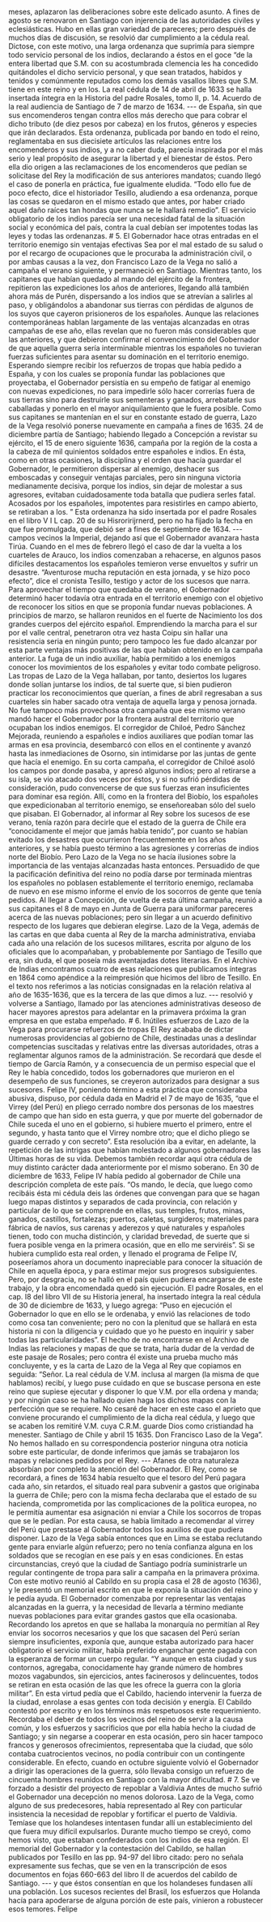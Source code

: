 meses, aplazaron las deliberaciones sobre este delicado asunto. A fines de agosto se renovaron en Santiago con injerencia de las autoridades civiles y eclesiásticas. Hubo en ellas gran variedad de pareceres; pero después de muchos días de discusión, se resolvió dar cumplimiento a la cédula real. Dictose, con este motivo, una larga ordenanza que suprimía para siempre todo servicio personal de los indios, declarando a éstos en el goce “de la entera libertad que S.M. con su acostumbrada clemencia les ha concedido quitándoles el dicho servicio personal, y que sean tratados, habidos y tenidos y comúnmente reputados como los demás vasallos libres que S.M. tiene en este reino y en los. La real cédula de 14 de abril de 1633 se halla insertada íntegra en la Historia del padre Rosales, tomo II, p. 14. Acuerdo de la real audiencia de Santiago de 7 de marzo de 1634. --- de España, sin que sus encomenderos tengan contra ellos más derecho que para cobrar el dicho tributo (de diez pesos por cabeza) en los frutos, géneros y especies que irán declarados. Esta ordenanza, publicada por bando en todo el reino, reglamentaba en sus diecisiete artículos las relaciones entre los encomenderos y sus indios, y a no caber duda, parecía inspirada por el más serio y leal propósito de asegurar la libertad y el bienestar de éstos. Pero ella dio origen a las reclamaciones de los encomenderos que pedían se solicitase del Rey la modificación de sus anteriores mandatos; cuando llegó el caso de ponerla en práctica, fue igualmente eludida. “Todo ello fue de poco efecto, dice el historiador Tesillo, aludiendo a esa ordenanza, porque las cosas se quedaron en el mismo estado que antes, por haber criado aquel daño raíces tan hondas que nunca se le hallará remedio”. El servicio obligatorio de los indios parecía ser una necesidad fatal de la situación social y económica del país, contra la cual debían ser impotentes todas las leyes y todas las ordenanzas. # 5. El Gobernador hace otras entradas en el territorio enemigo sin ventajas efectivas Sea por el mal estado de su salud o por el recargo de ocupaciones que le procuraba la administración civil, o por ambas causas a la vez, don Francisco Lazo de la Vega no salió a campaña el verano siguiente, y permaneció en Santiago. Mientras tanto, los capitanes que habían quedado al mando del ejército de la frontera, repitieron las expediciones los años de anteriores, llegando allá también ahora más de Purén, dispersando a los indios que se atrevían a salirles al paso, y obligándolos a abandonar sus tierras con pérdidas de algunos de los suyos que cayeron prisioneros de los españoles. Aunque las relaciones contemporáneas hablan largamente de las ventajas alcanzadas en otras campañas de ese año, ellas revelan que no fueron más considerables que las anteriores, y que debieron confirmar el convencimiento del Gobernador de que aquella guerra sería interminable mientras los españoles no tuvieran fuerzas suficientes para asentar su dominación en el territorio enemigo. Esperando siempre recibir los refuerzos de tropas que había pedido a España, y con los cuales se proponía fundar las poblaciones que proyectaba, el Gobernador persistía en su empeño de fatigar al enemigo con nuevas expediciones, no para impedirle sólo hacer correrías fuera de sus tierras sino para destruirle sus sementeras y ganados, arrebatarle sus caballadas y ponerlo en el mayor aniquilamiento que le fuera posible. Como sus capitanes se mantenían en el sur en constante estado de guerra, Lazo de la Vega resolvió ponerse nuevamente en campaña a fines de 1635. 24 de diciembre partía de Santiago; habiendo llegado a Concepción a revistar su ejército, el 15 de enero siguiente 1636, campaña por la región de la costa a la cabeza de mil quinientos soldados entre españoles e indios. En ésta, como en otras ocasiones, la disciplina y el orden que hacía guardar el Gobernador, le permitieron dispersar al enemigo, deshacer sus emboscadas y conseguir ventajas parciales, pero sin ninguna victoria medianamente decisiva, porque los indios, sin dejar de molestar a sus agresores, evitaban cuidadosamente toda batalla que pudiera serles fatal. Acosados por los españoles, impotentes para resistirles en campo abierto, se retiraban a los. ” Esta ordenanza ha sido insertada por el padre Rosales en el libro V I L cap. 20 de su Hisroririjrnerd, pero no ha fijado la fecha en que fue promulgada, que debió ser a fines de septiembre de 1634. --- campos vecinos la Imperial, dejando así que el Gobernador avanzara hasta Tirúa. Cuando en el mes de febrero llegó el caso de dar la vuelta a los cuarteles de Arauco, los indios comenzaban a rehacerse, en algunos pasos difíciles destacamentos los españoles temieron verse envueltos y sufrir un desastre. “Aventurose mucha reputación en esta jornada, y se hizo poco efecto”, dice el cronista Tesillo, testigo y actor de los sucesos que narra. Para aprovechar el tiempo que quedaba de verano, el Gobernador determinó hacer todavía otra entrada en el territorio enemigo con el objetivo de reconocer los sitios en que se proponía fundar nuevas poblaciones. A principios de marzo, se hallaron reunidos en el fuerte de Nacimiento los dos grandes cuerpos del ejército español. Emprendiendo la marcha para el sur por el valle central, penetraron otra vez hasta Coipu sin hallar una resistencia seria en ningún punto; pero tampoco les fue dado alcanzar por esta parte ventajas más positivas de las que habían obtenido en la campaña anterior. La fuga de un indio auxiliar, había permitido a los enemigos conocer los movimientos de los españoles y evitar todo combate peligroso. Las tropas de Lazo de la Vega hallaban, por tanto, desiertos los lugares donde solían juntarse los indios, de tal suerte que, si bien pudieron practicar los reconocimientos que querían, a fines de abril regresaban a sus cuarteles sin haber sacado otra ventaja de aquella larga y penosa jornada. No fue tampoco más provechosa otra campaña que ese mismo verano mandó hacer el Gobernador por la frontera austral del territorio que ocupaban los indios enemigos. El corregidor de Chiloé, Pedro Sánchez Mejorada, reuniendo a españoles e indios auxiliares que podían tomar las armas en esa provincia, desembarcó con ellos en el continente y avanzó hasta las inmediaciones de Osorno, sin intimidarse por las juntas de gente que hacía el enemigo. En su corta campaña, el corregidor de Chiloé asoló los campos por donde pasaba, y apresó algunos indios; pero al retirarse a su isla, se vio atacado dos veces por éstos, y si no sufrió pérdidas de consideración, pudo convencerse de que sus fuerzas eran insuficientes para dominar esa región. Allí, como en la frontera del Biobío, los españoles que expedicionaban al territorio enemigo, se enseñoreaban sólo del suelo que pisaban. El Gobernador, al informar al Rey sobre los sucesos de ese verano, tenía razón para decirle que el estado de la guerra de Chile era “conocidamente el mejor que jamás había tenido”, por cuanto se habían evitado los desastres que ocurrieron frecuentemente en los años anteriores, y se había puesto término a las agresiones y correrías de indios norte del Biobío. Pero Lazo de la Vega no se hacía ilusiones sobre la importancia de las ventajas alcanzadas hasta entonces. Persuadido de que la pacificación definitiva del reino no podía darse por terminada mientras los españoles no poblasen establemente el territorio enemigo, reclamaba de nuevo en ese mismo informe el envío de los socorros de gente que tenía pedidos. Al llegar a Concepción, de vuelta de esta última campaña, reunió a sus capitanes el 8 de mayo en Junta de Guerra para uniformar pareceres acerca de las nuevas poblaciones; pero sin llegar a un acuerdo definitivo respecto de los lugares que debieran elegirse. Lazo de la Vega, además de las cartas en que daba cuenta al Rey de la marcha administrativa, enviaba cada año una relación de los sucesos militares, escrita por alguno de los oficiales que lo acompañaban, y probablemente por Santiago de Tesillo que era, sin duda, el que poseía más aventajadas dotes literarias. En el Archivo de Indias encontramos cuatro de esas relaciones que publicamos íntegras en 1864 como apéndice a la reimpresión que hicimos del libro de Tesillo. En el texto nos referimos a las noticias consignadas en la relación relativa al año de 1635-1636, que es la tercera de las que dimos a luz. --- resolvió y volverse a Santiago, llamado por las atenciones administrativas deseoso de hacer mayores aprestos para adelantar en la primavera próxima la gran empresa en que estaba empeñado. # 6. Inútiles esfuerzos de Lazo de la Vega para procurarse refuerzos de tropas El Rey acababa de dictar numerosas providencias al gobierno de Chile, destinadas unas a deslindar competencias suscitadas y relativas entre las diversas autoridades, otras a reglamentar algunos ramos de la administración. Se recordará que desde el tiempo de García Ramón, y a consecuencia de un permiso especial que el Rey le había concedido, todos los gobernadores que murieron en el desempeño de sus funciones, se creyeron autorizados para designar a sus sucesores. Felipe IV, poniendo término a esta práctica que consideraba abusiva, dispuso, por cédula dada en Madrid el 7 de mayo de 1635, “que el Virrey (del Perú) en pliego cerrado nombre dos personas de los maestres de campo que han sido en esta guerra, y que por muerte del gobernador de Chile suceda el uno en el gobierno, si hubiere muerto el primero, entre el segundo, y hasta tanto que el Virrey nombre otro; que el dicho pliego se guarde cerrado y con secreto”. Esta resolución iba a evitar, en adelante, la repetición de las intrigas que habían molestado a algunos gobernadores las Últimas horas de su vida. Debemos también recordar aquí otra cédula de muy distinto carácter dada anteriormente por el mismo soberano. En 30 de diciembre de 1633, Felipe IV había pedido al gobernador de Chile una descripción completa de este país. “Os mando, le decía, que luego como recibáis ésta mi cédula deis las órdenes que convengan para que se hagan luego mapas distintos y separados de cada provincia, con relación y particular de lo que se comprende en ellas, sus temples, frutos, minas, ganados, castillos, fortalezas; puertos, caletas, surgideros; materiales para fábrica de navíos, sus carenas y aderezos y qué naturales y españoles tienen, todo con mucha distinción, y claridad brevedad, de suerte que si fuera posible venga en la primera ocasión, que en ello me serviréis”. Si se hubiera cumplido esta real orden, y llenado el programa de Felipe IV, poseeríamos ahora un documento inapreciable para conocer la situación de Chile en aquella época, y para estimar mejor sus progresos subsiguientes. Pero, por desgracia, no se halló en el país quien pudiera encargarse de este trabajo, y la obra encomendada quedó sin ejecución. El padre Rosales, en el cap. I8 del libro VII de su Historia jeneral, ha insertado íntegra la real cédula de 30 de diciembre de 1633, y luego agrega: “Puso en ejecución el Gobernador lo que en ello se le ordenaba, y envió las relaciones de todo como cosa tan conveniente; pero no con la plenitud que se hallará en esta historia ni con la diligencia y cuidado que yo he puesto en inquirir y saber todas las particularidades”. El hecho de no encontrarse en el Archivo de Indias las relaciones y mapas de que se trata, haría dudar de la verdad de este pasaje de Rosales; pero contra él existe una prueba mucho más concluyente, y es la carta de Lazo de la Vega al Rey que copiamos en seguida: “Señor. La real cédula de V.M. inclusa al margen (la misma de que hablamos) recibí, y luego puse cuidado en que se buscase persona en este reino que supiese ejecutar y disponer lo que V.M. por ella ordena y manda; y por ningún caso se ha hallado quien haga los dichos mapas con la perfección que se requiere. No cesaré de hacer en este caso el aprieto que conviene procurando el cumplimiento de la dicha real cédula, y luego que se acaben los remitiré V.M. cuya C.R.M. guarde Dios como cristiandad ha menester. Santiago de Chile y abril 15 1635. Don Francisco Laso de la Vega”. No hemos hallado en su correspondencia posterior ninguna otra noticia sobre este particular, de donde inferimos que jamás se trabajaron los mapas y relaciones pedidos por el Rey. --- Afanes de otra naturaleza absorbían por completo la atención del Gobernador. El Rey, como se recordará, a fines de 1634 había resuelto que el tesoro del Perú pagara cada año, sin retardos, el situado real para subvenir a gastos que originaba la guerra de Chile; pero con la misma fecha declaraba que el estado de su hacienda, comprometida por las complicaciones de la política europea, no le permitía aumentar esa asignación ni enviar a Chile los socorros de tropas que se le pedían. Por esta causa, se había limitado a recomendar al virrey del Perú que prestase al Gobernador todos los auxilios de que pudiera disponer. Lazo de la Vega sabía entonces que en Lima se estaba reclutando gente para enviarle algún refuerzo; pero no tenía confianza alguna en los soldados que se recogían en ese país y en esas condiciones. En estas circunstancias, creyó que la ciudad de Santiago podría suministrarle un regular contingente de tropa para salir a campaña en la primavera próxima. Con este motivo reunió al Cabildo en su propia casa el 28 de agosto (1636), y le presentó un memorial escrito en que le exponía la situación del reino y le pedía ayuda. El Gobernador comenzaba por representar las ventajas alcanzadas en la guerra, y la necesidad de llevarla a término mediante nuevas poblaciones para evitar grandes gastos que ella ocasionaba. Recordando los apretos en que se hallaba la monarquía no permitían al Rey enviar los socorros necesarios y que los que sacasen del Perú serían siempre insuficientes, exponía que, aunque estaba autorizado para hacer obligatorio el servicio militar, había preferido enganchar gente pagada con la esperanza de formar un cuerpo regular. “Y aunque en esta ciudad y sus contornos, agregaba, conocidamente hay grande número de hombres mozos vagabundos, sin ejercicios, antes facinerosos y delincuentes, todos se retiran en esta ocasión de las que les ofrece la guerra con la gloria militar”. En esta virtud pedía que el Cabildo, haciendo intervenir la fuerza de la ciudad, enrolase a esas gentes con toda decisión y energía. El Cabildo contestó por escrito y en los términos más respetuosos este requerimiento. Recordaba el deber de todos los vecinos del reino de servir a la causa común, y los esfuerzos y sacrificios que por ella había hecho la ciudad de Santiago; y sin negarse a cooperar en esta ocasión, pero sin hacer tampoco francos y generosos ofrecimientos, representaba que la ciudad, que sólo contaba cuatrocientos vecinos, no podía contribuir con un contingente considerable. En efecto, cuando en octubre siguiente volvió el Gobernador a dirigir las operaciones de la guerra, sólo llevaba consigo un refuerzo de cincuenta hombres reunidos en Santiago con la mayor dificultad. # 7. Se ve forzado a desistir del proyecto de repoblar a Valdivia Antes de mucho sufrió el Gobernador una decepción no menos dolorosa. Lazo de la Vega, como alguno de sus predecesores, había representado al Rey con particular insistencia la necesidad de repoblar y fortificar el puerto de Valdivia. Temíase que los holandeses intentasen fundar allí un establecimiento del que fuera muy difícil expulsarlos. Durante mucho tiempo se creyó, como hemos visto, que estaban confederados con los indios de esa región. El memorial del Gobernador y la contestación del Cabildo, se hallan publicados por Tesillo en las pp. 94-97 del libro citado: pero no señala expresamente sus fechas, que se ven en la transcripción de esos documentos en fojas 660-663 del libro II de acuerdos del cabildo de Santiago. --- y que éstos consentían en que los holandeses fundasen allí una población. Los sucesos recientes del Brasil, los esfuerzos que Holanda hacía para apoderarse de alguna porción de este país, vinieron a robustecer esos temores. Felipe
